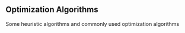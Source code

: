## Optimization Algorithms  

Some heuristic algorithms and commonly used optimization algorithms  
